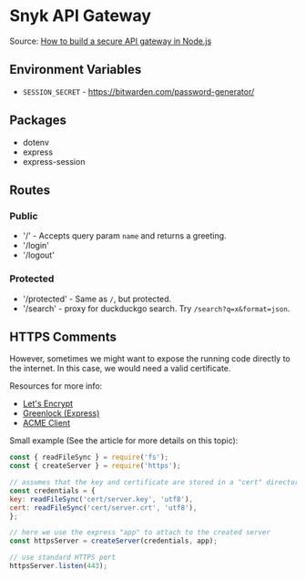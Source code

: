 # Snyk API Gateway

Source: [How to build a secure API gateway in Node.js](https://snyk.io/blog/how-to-build-secure-api-gateway-node-js/) 

## Environment Variables

- `SESSION_SECRET` - https://bitwarden.com/password-generator/

## Packages

- dotenv
- express
- express-session

## Routes

### Public
- '/' - Accepts query param `name` and returns a greeting.
- '/login'
- '/logout'

### Protected
- '/protected' - Same as `/`, but protected.
- '/search' - proxy for duckduckgo search. Try `/search?q=x&format=json`.

## HTTPS Comments
However, sometimes we might want to expose the running code directly to the internet. 
In this case, we would need a valid certificate.

Resources for more info:
- [Let's Encrypt](https://letsencrypt.org/)
- [Greenlock (Express)](https://www.npmjs.com/package/greenlock-express)
- [ACME Client](https://www.npmjs.com/package/acme-client)

Small example (See the article for more details on this topic):
```js
const { readFileSync } = require('fs');
const { createServer } = require('https');

// assumes that the key and certificate are stored in a "cert" directory
const credentials = {
key: readFileSync('cert/server.key', 'utf8'),
cert: readFileSync('cert/server.crt', 'utf8'),
};

// here we use the express "app" to attach to the created server
const httpsServer = createServer(credentials, app);

// use standard HTTPS port
httpsServer.listen(443);
```

